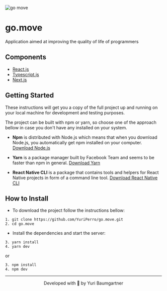![go move](https://i.imgur.com/WXeFY6f.png)

# go.move
Application aimed at improving the quality of life of programmers

## Components

* [React.js](https://pt-br.reactjs.org/)
* [Typescript.js](https://www.typescriptlang.org/)
* [Next.js](https://nextjs.org/)

## Getting Started

These instructions will get you a copy of the full project up and running on your local machine for development and testing purposes.

The project can be built with npm or yarn, so choose one of the approach bellow in case you don't have any installed on your system.

* **Npm** is distributed with Node.js which means that when you download Node.js, you automatically get npm installed on your computer. [Download Node.js](https://nodejs.org/en/download/)

* **Yarn** is a package manager built by Facebook Team and seems to be faster than npm in general.  [Download Yarn](https://yarnpkg.com/en/docs/install)

* **React Native CLI** is a package that contains tools and helpers for React Native projects in form of a command line tool.  [Download React Native CLI](https://facebook.github.io/react-native/docs/getting-started)

## How to Install

* To download the project follow the instructions bellow:

```
1. git clone https://github.com/YuriPerro/go.move.git
2. cd go.move
```

* Install the dependencies and start the server:

```
3. yarn install
4. yarn dev
```

or

```
3. npm install
4. npm dev
```

---
<p align="center">Developed with 🧡 by Yuri Baumgartner</p>
